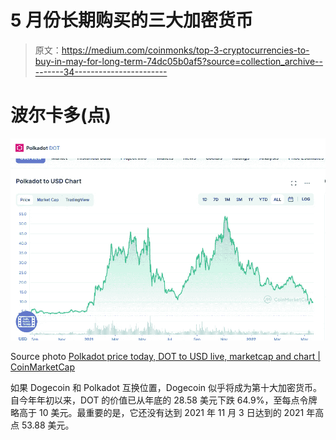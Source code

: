 # 5 月份长期购买的三大加密货币

> 原文：<https://medium.com/coinmonks/top-3-cryptocurrencies-to-buy-in-may-for-long-term-74dc05b0af5?source=collection_archive---------34----------------------->

# 波尔卡多(点)

![](img/3b11115140574c28a5cfed6e48b3fd5a.png)

Source photo [Polkadot price today, DOT to USD live, marketcap and chart | CoinMarketCap](https://coinmarketcap.com/currencies/polkadot-new/)

如果 Dogecoin 和 Polkadot 互换位置，Dogecoin 似乎将成为第十大加密货币。自今年年初以来，DOT 的价值已从年底的 28.58 美元下跌 64.9%，至每点令牌略高于 10 美元。最重要的是，它还没有达到 2021 年 11 月 3 日达到的 2021 年高点 53.88 美元。